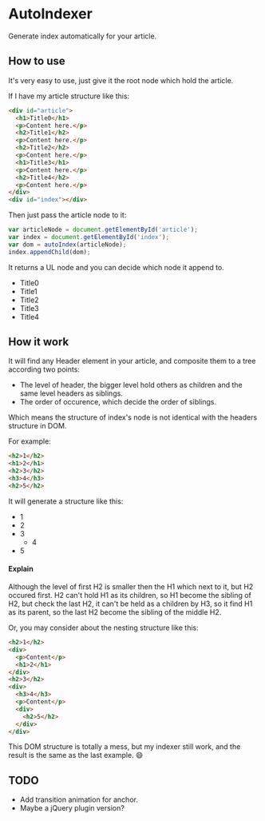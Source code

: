 # AutoIndexer
Generate index automatically for your article.

## How to use

It's very easy to use, just give it the root node which hold the article.

If I have my article structure like this:

```html
<div id="article">
  <h1>Title0</h1>
  <p>Content here.</p>
  <h2>Title1</h2>
  <p>Content here.</p>
  <h2>Title2</h2>
  <p>Content here.</p>
  <h1>Title3</h1>
  <p>Content here.</p>
  <h2>Title4</h2>
  <p>Content here.</p>
</div>
<div id="index"></div>
```

Then just pass the article node to it:

```javascript
var articleNode = document.getElementById('article');
var index = document.getElementById('index');
var dom = autoIndex(articleNode);
index.appendChild(dom);
```

It returns a UL node and you can decide which node it append to.

- Title0
 - Title1
 - Title2
- Title3
 - Title4

## How it work

It will find any Header element in your article, and composite them to a tree according two points:

- The level of header, the bigger level hold others as children and the same level headers as siblings.
- The order of occurence, which decide the order of siblings.

Which means the structure of index's node is not identical with the headers structure in DOM.

For example:

```html
<h2>1</h2>
<h1>2</h1>
<h2>3</h2>
<h3>4</h3>
<h2>5</h2>
```

It will generate a structure like this:

- 1
- 2
 - 3
    - 4
 - 5

#### Explain


Although the level of first H2 is smaller then the H1 which next to it, but H2 occured first. H2 can't hold H1 as its children, so H1 become the sibling of H2, but check the last H2, it can't be held as a children by H3, so it find H1 as its parent, so the last H2 become the sibling of the middle H2.


Or, you may consider about the nesting structure like this:

```html
<h2>1</h2>
<div>
  <p>Content</p>
  <h1>2</h1>
</div>
<h2>3</h2>
<div>
  <h3>4</h3>
  <p>Content</p>
  <div>
    <h2>5</h2>
  </div>
</div>
```

This DOM structure is totally a mess, but my indexer still work, and the result is the same as the last example.
:smile:

##  TODO

- Add transition animation for anchor.
- Maybe a jQuery plugin version?
